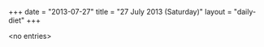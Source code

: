 +++
date = "2013-07-27"
title = "27 July 2013 (Saturday)"
layout = "daily-diet"
+++

<p>&lt;no entries&gt;</p>